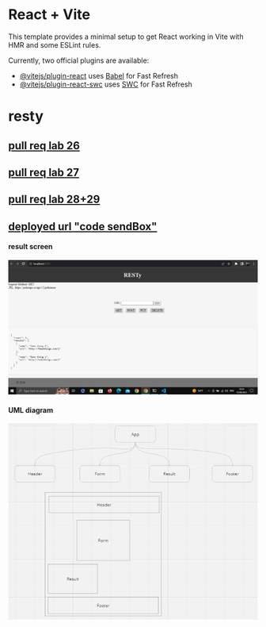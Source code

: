# React + Vite

This template provides a minimal setup to get React working in Vite with HMR and some ESLint rules.

Currently, two official plugins are available:

- [@vitejs/plugin-react](https://github.com/vitejs/vite-plugin-react/blob/main/packages/plugin-react/README.md) uses [Babel](https://babeljs.io/) for Fast Refresh
- [@vitejs/plugin-react-swc](https://github.com/vitejs/vite-plugin-react-swc) uses [SWC](https://swc.rs/) for Fast Refresh


# resty


## [pull req lab 26](https://github.com/Mohammad-Aljamal/resty/pull/5) 

## [pull req lab 27](https://github.com/Mohammad-Aljamal/resty/pull/6) 

## [pull req lab 28+29](https://github.com/Mohammad-Aljamal/resty/pull/7) 

## [deployed url "code sendBox" ](https://sw2t37-5173.csb.app/)

#### result screen
![](./assets/resty.png)


#### UML diagram 
![](./assets//uml26.png)
